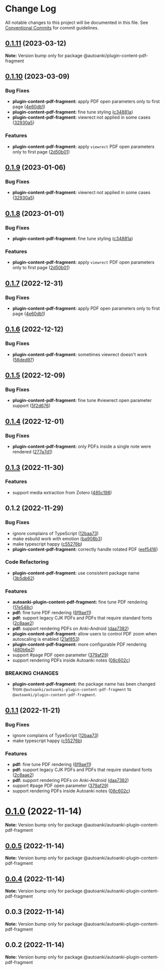 # Change Log

All notable changes to this project will be documented in this file.
See [Conventional Commits](https://conventionalcommits.org) for commit guidelines.

## [0.1.11](https://github.com/chenlijun99/autoanki/compare/@autoanki/plugin-content-pdf-fragment@0.1.10...@autoanki/plugin-content-pdf-fragment@0.1.11) (2023-03-12)

**Note:** Version bump only for package @autoanki/plugin-content-pdf-fragment

## [0.1.10](https://github.com/chenlijun99/autoanki/compare/@autoanki/plugin-content-pdf-fragment@0.1.6...@autoanki/plugin-content-pdf-fragment@0.1.10) (2023-03-09)

### Bug Fixes

- **plugin-content-pdf-fragment:** apply PDF open parameters only to first page ([4e60db1](https://github.com/chenlijun99/autoanki/commit/4e60db1322c205663cd4191197ee06e122cc6ae0))
- **plugin-content-pdf-fragment:** fine tune styling ([c34881a](https://github.com/chenlijun99/autoanki/commit/c34881abbce155205aa2a833f0bd9cf1208ba214))
- **plugin-content-pdf-fragment:** viewrect not applied in some cases ([32930a5](https://github.com/chenlijun99/autoanki/commit/32930a5fb73971f9c448bacdad83079853dcd252))

### Features

- **plugin-content-pdf-fragment:** apply `viewrect` PDF open parameters only to first page ([2d50b01](https://github.com/chenlijun99/autoanki/commit/2d50b0102dc38be15ee05bd812669785cb7143aa))

## [0.1.9](https://github.com/chenlijun99/autoanki/compare/@autoanki/plugin-content-pdf-fragment@0.1.8...@autoanki/plugin-content-pdf-fragment@0.1.9) (2023-01-06)

### Bug Fixes

- **plugin-content-pdf-fragment:** viewrect not applied in some cases ([32930a5](https://github.com/chenlijun99/autoanki/commit/32930a5fb73971f9c448bacdad83079853dcd252))

## [0.1.8](https://github.com/chenlijun99/autoanki/compare/@autoanki/plugin-content-pdf-fragment@0.1.7...@autoanki/plugin-content-pdf-fragment@0.1.8) (2023-01-01)

### Bug Fixes

- **plugin-content-pdf-fragment:** fine tune styling ([c34881a](https://github.com/chenlijun99/autoanki/commit/c34881abbce155205aa2a833f0bd9cf1208ba214))

### Features

- **plugin-content-pdf-fragment:** apply `viewrect` PDF open parameters only to first page ([2d50b01](https://github.com/chenlijun99/autoanki/commit/2d50b0102dc38be15ee05bd812669785cb7143aa))

## [0.1.7](https://github.com/chenlijun99/autoanki/compare/@autoanki/plugin-content-pdf-fragment@0.1.6...@autoanki/plugin-content-pdf-fragment@0.1.7) (2022-12-31)

### Bug Fixes

- **plugin-content-pdf-fragment:** apply PDF open parameters only to first page ([4e60db1](https://github.com/chenlijun99/autoanki/commit/4e60db1322c205663cd4191197ee06e122cc6ae0))

## [0.1.6](https://github.com/chenlijun99/autoanki/compare/@autoanki/plugin-content-pdf-fragment@0.1.5...@autoanki/plugin-content-pdf-fragment@0.1.6) (2022-12-12)

### Bug Fixes

- **plugin-content-pdf-fragment:** sometimes viewrect doesn't work ([56ded97](https://github.com/chenlijun99/autoanki/commit/56ded976b45e2af3c4fe72d3740dd12e9db6f445))

## [0.1.5](https://github.com/chenlijun99/autoanki/compare/@autoanki/plugin-content-pdf-fragment@0.1.4...@autoanki/plugin-content-pdf-fragment@0.1.5) (2022-12-09)

### Bug Fixes

- **plugin-content-pdf-fragment:** fine tune #viewrect open parameter support ([5f2d676](https://github.com/chenlijun99/autoanki/commit/5f2d676fb32f7ef904be054bb946708675af54fd))

## [0.1.4](https://github.com/chenlijun99/autoanki/compare/@autoanki/plugin-content-pdf-fragment@0.1.3...@autoanki/plugin-content-pdf-fragment@0.1.4) (2022-12-01)

### Bug Fixes

- **plugin-content-pdf-fragment:** only PDFs inside a single note were rendered ([277a7d1](https://github.com/chenlijun99/autoanki/commit/277a7d19ee3c19871278c088f3bafd2beac74e47))

## [0.1.3](https://github.com/chenlijun99/autoanki/compare/@autoanki/plugin-content-pdf-fragment@0.1.2...@autoanki/plugin-content-pdf-fragment@0.1.3) (2022-11-30)

### Features

- support media extraction from Zotero ([485c198](https://github.com/chenlijun99/autoanki/commit/485c1987859f09f33e5c7b93dc806f248d96df60))

## 0.1.2 (2022-11-29)

### Bug Fixes

- ignore complains of TypeScript ([12baa73](https://github.com/chenlijun99/autoanki/commit/12baa73f8c0978317ad6049de2879dce618b00bd))
- make esbuild work with emotion ([ba908b3](https://github.com/chenlijun99/autoanki/commit/ba908b3137463bfaecfa20df4f7a91583a110b5b))
- make typescript happy ([c55276b](https://github.com/chenlijun99/autoanki/commit/c55276b20a80f1e34f723f8a07d6a78c88317b0a))
- **plugin-content-pdf-fragment:** correctly handle rotated PDF ([eef5416](https://github.com/chenlijun99/autoanki/commit/eef54160db1f07cdc4cef920dcf680d59f8882b8))

### Code Refactoring

- **plugin-content-pdf-fragment:** use consistent package name ([3b5db62](https://github.com/chenlijun99/autoanki/commit/3b5db62b24dd0e38e7358da8fc124a1dad823106))

### Features

- **autoanki-plugin-content-pdf-fragment:** fine tune PDF rendering ([17e548c](https://github.com/chenlijun99/autoanki/commit/17e548c40886d6d97a9c9c7e21d18ac5fb69b92d))
- **pdf:** fine tune PDF rendering ([6f9ae11](https://github.com/chenlijun99/autoanki/commit/6f9ae11b8143d1d5e9ff358fd995987ed6c4f492))
- **pdf:** support legacy CJK PDFs and PDFs that require standard fonts ([2c8aae2](https://github.com/chenlijun99/autoanki/commit/2c8aae28e98e0fd907862347d49e58f18bdf14cc))
- **pdf:** support rendering PDFs on Anki-Android ([daa7382](https://github.com/chenlijun99/autoanki/commit/daa7382b7f620d06ac09cdceaf2aa7520e74454e))
- **plugin-content-pdf-fragment:** allow users to control PDF zoom when autoscaling is enabled ([21af853](https://github.com/chenlijun99/autoanki/commit/21af8539528b73d2a613cf48b24a53a829b43c84))
- **plugin-content-pdf-fragment:** more configurable PDF rendering ([480b6e2](https://github.com/chenlijun99/autoanki/commit/480b6e2ba4cb6662a507945f86b8bc24b23ddd93))
- support #page PDF open parameter ([379af29](https://github.com/chenlijun99/autoanki/commit/379af2927eee53df0bb8d007cda0813308c2c111))
- support rendering PDFs inside Autoanki notes ([08c602c](https://github.com/chenlijun99/autoanki/commit/08c602cb836c647c3b2b47daeea84e4a89c73674))

### BREAKING CHANGES

- **plugin-content-pdf-fragment:** the package name has been changed from
  `@autoanki/autoanki-plugin-content-pdf-fragment`
  to
  `@autoanki/plugin-content-pdf-fragment`.

## [0.1.1](https://github.com/chenlijun99/autoanki/compare/@autoanki/autoanki-plugin-content-pdf-fragment@0.1.0...@autoanki/autoanki-plugin-content-pdf-fragment@0.1.1) (2022-11-21)

### Bug Fixes

- ignore complains of TypeScript ([12baa73](https://github.com/chenlijun99/autoanki/commit/12baa73f8c0978317ad6049de2879dce618b00bd))
- make typescript happy ([c55276b](https://github.com/chenlijun99/autoanki/commit/c55276b20a80f1e34f723f8a07d6a78c88317b0a))

### Features

- **pdf:** fine tune PDF rendering ([6f9ae11](https://github.com/chenlijun99/autoanki/commit/6f9ae11b8143d1d5e9ff358fd995987ed6c4f492))
- **pdf:** support legacy CJK PDFs and PDFs that require standard fonts ([2c8aae2](https://github.com/chenlijun99/autoanki/commit/2c8aae28e98e0fd907862347d49e58f18bdf14cc))
- **pdf:** support rendering PDFs on Anki-Android ([daa7382](https://github.com/chenlijun99/autoanki/commit/daa7382b7f620d06ac09cdceaf2aa7520e74454e))
- support #page PDF open parameter ([379af29](https://github.com/chenlijun99/autoanki/commit/379af2927eee53df0bb8d007cda0813308c2c111))
- support rendering PDFs inside Autoanki notes ([08c602c](https://github.com/chenlijun99/autoanki/commit/08c602cb836c647c3b2b47daeea84e4a89c73674))

# [0.1.0](https://github.com/chenlijun99/autoanki/compare/@autoanki/autoanki-plugin-content-pdf-fragment@0.0.3...@autoanki/autoanki-plugin-content-pdf-fragment@0.1.0) (2022-11-14)

**Note:** Version bump only for package @autoanki/autoanki-plugin-content-pdf-fragment

## [0.0.5](https://github.com/chenlijun99/autoanki/compare/@autoanki/autoanki-plugin-content-pdf-fragment@0.0.3...@autoanki/autoanki-plugin-content-pdf-fragment@0.0.5) (2022-11-14)

**Note:** Version bump only for package @autoanki/autoanki-plugin-content-pdf-fragment

## [0.0.4](https://github.com/chenlijun99/autoanki/compare/@autoanki/autoanki-plugin-content-pdf-fragment@0.0.3...@autoanki/autoanki-plugin-content-pdf-fragment@0.0.4) (2022-11-14)

**Note:** Version bump only for package @autoanki/autoanki-plugin-content-pdf-fragment

## 0.0.3 (2022-11-14)

**Note:** Version bump only for package @autoanki/autoanki-plugin-content-pdf-fragment

## 0.0.2 (2022-11-14)

**Note:** Version bump only for package @autoanki/autoanki-plugin-content-pdf-fragment
